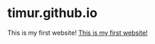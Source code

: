 # timur.github.io
This is my first website!
<a href='https://timur.github.io'>This is my first website!</a>

